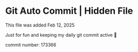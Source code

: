 # Git Auto Commit | Hidden File

This file was added Feb 12, 2025

Just for fun and keeping my daily git commit active 🤪

commit number: 173366
